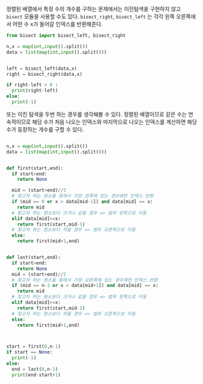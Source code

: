 정렬된 배열에서 특정 수의 개수를 구하는 문제에서는 이진탐색을 구현하지 않고 `bisect` 모듈을 사용할 수도 있다. 
`bisect_right`, `bisect_left` 는 각각 왼쪽 오른쪽에서 어떤 수 x가 들어갈 인덱스를 반환해준다. 
```python
from bisect import bisect_left, bisect_right

n,x = map(int,input().split())
data = list(map(int,input().split()))


left = bisect_left(data,x)
right = bisect_right(data,x)

if right-left > 0 :
  print(right-left)
else:
  print(-1)
```

또는 이진 탐색을 두번 하는 경우를 생각해볼 수 있다. 
정렬된 배열이므로 같은 수는 연속적이므로 해당 수가 처음 나오는 인덱스와 마지막으로 나오는 인덱스를 계산하면 해당 수가 등장하는 개수를 구할 수 있다.
```python

n,x = map(int,input().split())
data = list(map(int,input().split()))


def first(start,end):
  if start>end:
    return None

  mid = (start+end)//2
  # 찾고자 하는 원소들 중에서 가장 왼쪽에 있는 경우에만 인덱스 반환
  if (mid == 0 or x > data[mid-1]) and data[mid] == x:
    return mid
  # 찾고자 하는 원소보다 크거나 같을 경우 => 범위 왼쪽으로 이동
  elif data[mid]>=x:
    return first(start,mid-1)
  # 찾고자 하는 원소보다 작을 경우 => 범위 오른쪽으로 이동 
  else:
    return first(mid+1,end)


def last(start,end):
  if start>end:
    return None
  mid = (start+end)//2
  # 찾고자 하는 원소들 중에서 가장 오른쪽에 있는 경우에만 인덱스 반환
  if (mid == n-1 or x < data[mid+1]) and data[mid] == x:
    return mid
  # 찾고자 하는 원소보다 크거나 같을 경우 => 범위 왼쪽으로 이동
  elif data[mid]>=x:
    return first(start,mid-1)
  # 찾고자 하는 원소보다 작을 경우 => 범위 오른쪽으로 이동 
  else:
    return first(mid+1,end)



start = first(0,n-1)
if start == None:
  print(-1)
else:
  end = last(0,n-1)
  print(end-start+1)

```
